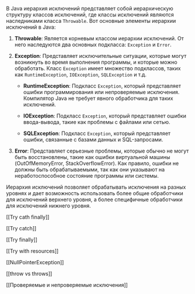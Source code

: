 В Java иерархия исключений представляет собой иерархическую структуру классов исключений, где классы исключений являются наследниками класса `Throwable`. Вот основные элементы иерархии исключений в Java:

1. **Throwable**: Является корневым классом иерархии исключений. От него наследуются два основных подкласса: `Exception` и `Error`.
    
2. **Exception**: Представляет исключительные ситуации, которые могут возникнуть во время выполнения программы, и которые можно обработать. Класс `Exception` имеет множество подклассов, таких как `RuntimeException`, `IOException`, `SQLException` и т.д.
    
    - **RuntimeException**: Подкласс `Exception`, который представляет ошибки программирования или непроверяемые исключения. Компилятор Java не требует явного обработчика для таких исключений.
        
    - **IOException**: Подкласс `Exception`, который представляет ошибки ввода-вывода, такие как проблемы с файлами или сетью.
        
    - **SQLException**: Подкласс `Exception`, который представляет ошибки, связанные с базами данных и SQL-запросами.
        
3. **Error**: Представляет серьезные проблемы, которые обычно не могут быть восстановлены, такие как ошибки виртуальной машины (OutOfMemoryError, StackOverflowError). Как правило, ошибки не должны быть обрабатываемыми, так как они указывают на неработоспособное состояние программы или системы.
    

Иерархия исключений позволяет обрабатывать исключения на разных уровнях и дает возможность использовать более общие обработчики для исключений верхнего уровня, а более специфичные обработчики для исключений нижнего уровня.

[[Try cath finally]]

[[Try catch]]

[[Try finally]]

[[Try with resources]]

[[NullPointerException]]

[[throw vs throws]]

[[Проверяемые и непроверяемые исключения]]